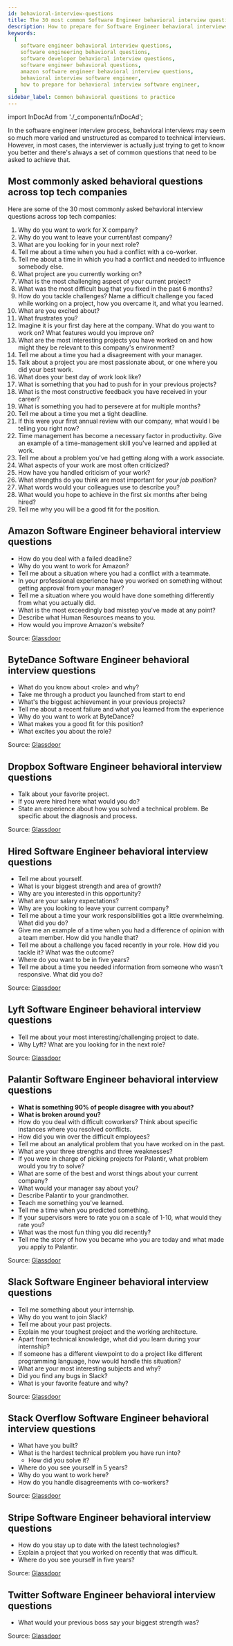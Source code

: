 ```yaml
---
id: behavioral-interview-questions
title: The 30 most common Software Engineer behavioral interview questions
description: How to prepare for Software Engineer behavioral interviews
keywords:
  [
    software engineer behavioral interview questions,
    software engineering behavioral questions,
    software developer behavioral interview questions,
    software engineer behavioral questions,
    amazon software engineer behavioral interview questions,
    behavioral interview software engineer,
    how to prepare for behavioral interview software engineer,
  ]
sidebar_label: Common behavioral questions to practice
---
```


<head>
  <meta property="og:image" content="https://www.techinterviewhandbook.org/social/behavioral-interview-questions.png" />
</head>

import InDocAd from './\_components/InDocAd';

In the software engineer interview process, behavioral interviews may seem so much more varied and unstructured as compared to technical interviews. However, in most cases, the interviewer is actually just trying to get to know you better and there's always a set of common questions that need to be asked to achieve that.

## Most commonly asked behavioral questions across top tech companies

Here are some of the 30 most commonly asked behavioral interview questions across top tech companies:

1. Why do you want to work for X company?
1. Why do you want to leave your current/last company?
1. What are you looking for in your next role?
1. Tell me about a time when you had a conflict with a co-worker.
1. Tell me about a time in which you had a conflict and needed to influence somebody else.
1. What project are you currently working on?
1. What is the most challenging aspect of your current project?
1. What was the most difficult bug that you fixed in the past 6 months?
1. How do you tackle challenges? Name a difficult challenge you faced while working on a project, how you overcame it, and what you learned.
1. What are you excited about?
1. What frustrates you?
1. Imagine it is your first day here at the company. What do you want to work on? What features would you improve on?
1. What are the most interesting projects you have worked on and how might they be relevant to this company's environment?
1. Tell me about a time you had a disagreement with your manager.
1. Talk about a project you are most passionate about, or one where you did your best work.
1. What does your best day of work look like?
1. What is something that you had to push for in your previous projects?
1. What is the most constructive feedback you have received in your career?
1. What is something you had to persevere at for multiple months?
1. Tell me about a time you met a tight deadline.
1. If this were your first annual review with our company, what would I be telling you right now?
1. Time management has become a necessary factor in productivity. Give an example of a time-management skill you've learned and applied at work.
1. Tell me about a problem you've had getting along with a work associate.
1. What aspects of your work are most often criticized?
1. How have you handled criticism of your work?
1. What strengths do you think are most important for _your job position_?
1. What words would your colleagues use to describe you?
1. What would you hope to achieve in the first six months after being hired?
1. Tell me why you will be a good fit for the position.

## Amazon Software Engineer behavioral interview questions

- How do you deal with a failed deadline?
- Why do you want to work for Amazon?
- Tell me about a situation where you had a conflict with a teammate.
- In your professional experience have you worked on something without getting approval from your manager?
- Tell me a situation where you would have done something differently from what you actually did.
- What is the most exceedingly bad misstep you've made at any point?
- Describe what Human Resources means to you.
- How would you improve Amazon's website?

Source: [Glassdoor](https://www.glassdoor.com/Interview/Amazon-Interview-Questions-E6036.htm)

## ByteDance Software Engineer behavioral interview questions

- What do you know about &lt;role&gt; and why?
- Take me through a product you launched from start to end
- What's the biggest achievement in your previous projects?
- Tell me about a recent failure and what you learned from the experience
- Why do you want to work at ByteDance?
- What makes you a good fit for this position?
- What excites you about the role?

Source: [Glassdoor](https://www.glassdoor.sg/Interview/ByteDance-Interview-Questions-E1624196.htm)

## Dropbox Software Engineer behavioral interview questions

- Talk about your favorite project.
- If you were hired here what would you do?
- State an experience about how you solved a technical problem. Be specific about the diagnosis and process.

Source: [Glassdoor](https://www.glassdoor.com/Interview/Dropbox-Interview-Questions-E415350.htm)

<InDocAd />

## Hired Software Engineer behavioral interview questions

- Tell me about yourself.
- What is your biggest strength and area of growth?
- Why are you interested in this opportunity?
- What are your salary expectations?
- Why are you looking to leave your current company?
- Tell me about a time your work responsibilities got a little overwhelming. What did you do?
- Give me an example of a time when you had a difference of opinion with a team member. How did you handle that?
- Tell me about a challenge you faced recently in your role. How did you tackle it? What was the outcome?
- Where do you want to be in five years?
- Tell me about a time you needed information from someone who wasn't responsive. What did you do?

Source: [Glassdoor](https://hired.com/blog/candidates/10-top-interview-questions-how-to-answer/)

## Lyft Software Engineer behavioral interview questions

- Tell me about your most interesting/challenging project to date.
- Why Lyft? What are you looking for in the next role?

Source: [Glassdoor](https://www.glassdoor.com/Interview/Lyft-Interview-Questions-E700614.htm)

## Palantir Software Engineer behavioral interview questions

- **What is something 90% of people disagree with you about?**
- **What is broken around you?**
- How do you deal with difficult coworkers? Think about specific instances where you resolved conflicts.
- How did you win over the difficult employees?
- Tell me about an analytical problem that you have worked on in the past.
- What are your three strengths and three weaknesses?
- If you were in charge of picking projects for Palantir, what problem would you try to solve?
- What are some of the best and worst things about your current company?
- What would your manager say about you?
- Describe Palantir to your grandmother.
- Teach me something you've learned.
- Tell me a time when you predicted something.
- If your supervisors were to rate you on a scale of 1-10, what would they rate you?
- What was the most fun thing you did recently?
- Tell me the story of how you became who you are today and what made you apply to Palantir.

Source: [Glassdoor](https://www.glassdoor.com/Interview/Palantir-Technologies-Interview-Questions-E236375.htm)

<InDocAd/>

## Slack Software Engineer behavioral interview questions

- Tell me something about your internship.
- Why do you want to join Slack?
- Tell me about your past projects.
- Explain me your toughest project and the working architecture.
- Apart from technical knowledge, what did you learn during your internship?
- If someone has a different viewpoint to do a project like different programming language, how would handle this situation?
- What are your most interesting subjects and why?
- Did you find any bugs in Slack?
- What is your favorite feature and why?

Source: [Glassdoor](https://www.glassdoor.com/Interview/Slack-Interview-Questions-E950758.htm)

## Stack Overflow Software Engineer behavioral interview questions

- What have you built?
- What is the hardest technical problem you have run into?
  - How did you solve it?
- Where do you see yourself in 5 years?
- Why do you want to work here?
- How do you handle disagreements with co-workers?

Source: [Glassdoor](https://hired.com/blog/candidates/10-top-interview-questions-how-to-answer/)

## Stripe Software Engineer behavioral interview questions

- How do you stay up to date with the latest technologies?
- Explain a project that you worked on recently that was difficult.
- Where do you see yourself in five years?

Source: [Glassdoor](https://www.glassdoor.com/Interview/Stripe-Interview-Questions-E671932.htm)

## Twitter Software Engineer behavioral interview questions

- What would your previous boss say your biggest strength was?

Source: [Glassdoor](https://www.glassdoor.com/Interview/Twitter-Interview-Questions-E100569.htm)
